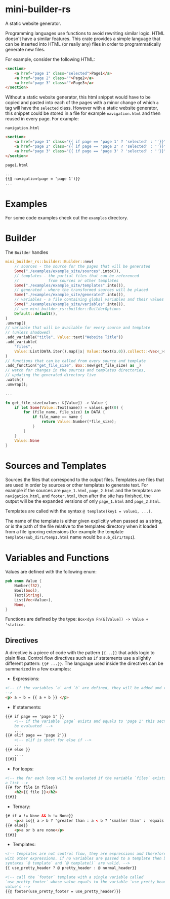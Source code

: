 # mini-builder-rs
A static website generator.

Programming languages use functions to avoid rewriting similar logic.
HTML doesn't have a similar features. This crate provides a simple language
that can be inserted into HTML (or really any) files in order to
programmatically generate new files.

For example, consider the following HTML:
```html
<section>
    <a href="page 1" class="selected">Page1</a>  
    <a href="page 2" class="">Page2</a>  
    <a href="page 3" class="">Page3</a>  
</section>
```
Without a static website generator, this html snippet would have to be copied
and pasted into each of the pages with a minor change of which `a` tag will have
the `selected` class. However with a static website generator, this snippet
could be stored in a file for example `navigation.html` and then reused in every
page. For example:

`navigation.html`
```html
<section>
    <a href="page 1" class="{{ if page == 'page 1' ? 'selected' : ''}}">Page1</a>  
    <a href="page 2" class="{{ if page == 'page 2' ? 'selected' : ''}}">Page2</a>  
    <a href="page 3" class="{{ if page == 'page 3' ? 'selected' : ''}}">Page3</a>  
</section>
```

`page1.html`
```html
...
{{@ navigation(page = 'page 1')}}
...
```

# Examples
For some code examples check out the `examples` directory.

# Builder
The `Builder` handles 
```rust
mini_builder_rs::builder::Builder::new(
	// sources - the source for the pages that will be generated
	Some("./examples/example_site/sources".into()),
	// templates - the partial files that can be referenced
	//             from sources or other templates
	Some("./examples/example_site/templates".into()),
	// generated - where the transformed sources will be placed
	Some("./examples/example_site/generated".into()),
	// variables - a file containing global variables and their values
	Some("./examples/example_site/variables".into()),
	// see mini_builder_rs::builder::BuilderOptions
	Default::default(),
)
.unwrap()
// variable that will be available for every source and template
// (unless shadowed)
.add_variable("title", Value::text("Website Title"))
.add_variable(
	"files",
	Value::List(DATA.iter().map(|x| Value::text(x.0)).collect::<Vec<_>>()),
)
// functions that can be called from every source and template
.add_function("get_file_size", Box::new(get_file_size) as _)
// watch for changes in the sources and templates directories,
// updating the generated directory live
.watch()
.unwrap();

...

fn get_file_size(values: &[Value]) -> Value {
    if let Some(Value::Text(name)) = values.get(0) {
        for (file_name, file_size) in DATA {
            if file_name == name {
                return Value::Number(*file_size);
            }
        }
    }
    Value::None
}
```

# Sources and Templates
Sources the files that correspond to the output files. Templates are files that
are used in order by sources or other templates to generate text. For example if
the sources are `page_1.html`, `page_2.html` and the templates are
`navigation.html`, and `footer.html`, then after the site has finished, the
output will be the expanded versions of only `page_1.html` and `page_2.html`.

Templates are called with the syntax `@ template(key1 = value1, ...)`.

The name of the template is either given explicitly when passed as a string,
or is the path of the file relative to the templates directory when it loaded
from a file ignoring extensions (for example the template
`template/sub_dir1/temp1.html` name would be `sub_dir1/tmp1`).

# Variables and Functions
Values are defined with the following enum:
```rust
pub enum Value {
    Number(f32),
    Bool(bool),
    Text(String),
    List(Vec<Value>),
    None,
}
```
Functions are defined by the type: `Box<dyn Fn(&[Value]) -> Value + 'static>`.

## Directives
A directive is a piece of code with the pattern `{{...}}` that adds logic to
plain files. Control flow directives such as `if` statements use a slightly
different pattern: `{{# ...}}`. The language used inside the directives can be
summarized in a few examples:
* Expressions: 
```html
<!-- if the variables `a` and `b` are defined, they will be added and returned
-->
<p> a + b = {{ a + b }} </p>
```
* If statements:
```html
{{# if page == 'page 1' }}
    <!-- if the variable `page` exists and equals to 'page 1' this section will
	be evaluated  -->
    ...
{{# elif page == 'page 2'}}
    <!-- elif is short for else if -->
    ...
{{# else }}
    ....
{{#}}
```
* For loops:
```html
<!-- the for each loop will be evaluated if the variable `files` exists and is
a list -->
{{# for file in files}}
    <h2>{{ file }}</h2>
{{#}}
```
* Ternary:
```html
{# if a != None && b != None}}
    <p>a is{{ a > b ? 'greater than : a < b ? 'smaller than' : 'equals to'}} b</p>
{{# else}}
    <p>a or b are none</p>
{{#}}
```
* Templates:
```html
<!-- Templates are not control flow, they are expressions and therefore can be
with other expressions. if no variables are passed to a template then both the
syntaxes `@ template` and `@ template()` are valid. -->
{{ use_pretty_header ? @ pretty_header : @ normal_header}}

<!-- call the `footer` template with a single variable called
`use_pretty_footer` whose value equals to the variable `use_pretty_header`
value's -->
{{@ footer(use_pretty_footer = use_pretty_header)}}
```
